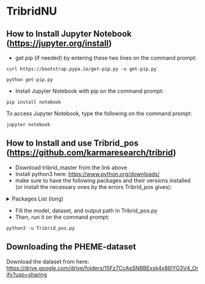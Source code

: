 # TribridNU

## How to Install Jupyter Notebook (https://jupyter.org/install)
- get pip (if needed) by entering these two lines on the command prompt:
```
curl https://bootstrap.pypa.io/get-pip.py -o get-pip.py
```
```
python get-pip.py
```
- Install Jupyter Notebook with pip on the command prompt:
```
pip install notebook
```
To access Jupyter Notebook, type the following on the command prompt:
```
jupyter notebook
```

## How to Install and use Tribrid_pos (https://github.com/karmaresearch/tribrid)
- Download tribrid_master from the link above
- Install python3 here: https://www.python.org/downloads/
- make sure to have the following packages and their versions installed (or install the necessary ones by the errors Tribrid_pos gives):
<details><summary>Packages List (long)</summary>
<p>
argon2-cffi                       21.3.0
  
argon2-cffi-bindings              21.2.0
  
asttokens                         2.0.5
  
attrs                             21.4.0
  
backcall                          0.2.0
  
beautifulsoup4                    4.11.1
  
bleach                            5.0.0
  
blis                              0.7.7
  
boto3                             1.24.5
  
botocore                          1.27.5
  
catalogue                         2.0.7
  
certifi                           2022.5.18.1
  
cffi                              1.15.0
  
charset-normalizer                2.0.12
  
click                             8.1.3
  
colorama                          0.4.4
  
cuda-python                       11.7.0
  
cymem                             2.0.6
  
Cython                            0.29.30
  
debugpy                           1.6.0
  
decorator                         5.1.1
  
defusedxml                        0.7.1
  
en-core-web-sm                    3.3.0
  
entrypoints                       0.4
  
executing                         0.8.3
  
fastjsonschema                    2.15.3
  
filelock                          3.7.1
  
huggingface-hub                   0.7.0
  
idna                              3.3
  
ipykernel                         6.15.0
  
ipython                           8.4.0
  
ipython-genutils                  0.2.0
  
jedi                              0.18.1
  
Jinja2                            3.1.2
  
jmespath                          1.0.0
  
joblib                            1.1.0
  
jsonschema                        4.6.0
  
jupyter-client                    7.3.4
  
jupyter-contrib-core              0.3.3
  
jupyter-contrib-nbextensions      0.5.1
  
jupyter-core                      4.10.0
  
jupyter-highlight-selected-word   0.2.0
  
jupyter-latex-envs                1.4.6
  
jupyter-nbextensions-configurator 0.4.1
  
jupyterlab-pygments               0.2.2
  
langcodes                         3.3.0
  
lxml                              4.9.0
  
MarkupSafe                        2.1.1
  
matplotlib-inline                 0.1.3
  
mistune                           0.8.4
  
murmurhash                        1.0.7
  
nbclient                          0.6.4
  
nbconvert                         6.5.0
  
nbformat                          5.4.0
  
nest-asyncio                      1.5.5
  
notebook                          6.4.12
  
numpy                             1.22.4
  
packaging                         21.3
  
pandas                            1.4.2
  
pandocfilters                     1.5.0
  
parso                             0.8.3
  
pathy                             0.6.1
  
pickleshare                       0.7.5
  
Pillow                            9.1.1
  
preshed                           3.0.6
  
prometheus-client                 0.14.1
  
prompt-toolkit                    3.0.29
  
psutil                            5.9.1
  
pure-eval                         0.2.2
  
pycparser                         2.21
  
pydantic                          1.8.2
  
Pygments                          2.12.0
  
pyparsing                         3.0.9
  
pyrsistent                        0.18.1
  
python-dateutil                   2.8.2
  
pytorch-pretrained-bert           0.6.2
  
pytz                              2022.1
  
pywin32                           304
  
pywinpty                          2.0.5
  
PyYAML                            6.0
  
pyzmq                             23.1.0
  
regex                             2022.6.2
  
requests                          2.28.0
  
s3transfer                        0.6.0
  
scikit-learn                      1.1.1
  
scipy                             1.8.1
  
Send2Trash                        1.8.0
  
six                               1.16.0
  
sklearn                           0.0
  
smart-open                        5.2.1
  
soupsieve                         2.3.2.post1
  
spacy                             3.3.1
  
spacy-legacy                      3.0.9
  
spacy-loggers                     1.0.2
  
srsly                             2.4.3
  
stack-data                        0.3.0
  
terminado                         0.15.0
  
thinc                             8.0.17
  
threadpoolctl                     3.1.0
  
tinycss2                          1.1.1
  
tokenizers                        0.12.1
  
torch                             1.11.0+cu115
  
torchaudio                        0.11.0+cu113
  
torchvision                       0.12.0+cu113
  
tornado                           6.1
  
tqdm                              4.64.0
  
traitlets                         5.3.0
  
transformers                      4.19.3
  
typer                             0.4.1
  
typing_extensions                 4.2.0
  
urllib3                           1.26.9
  
wasabi                            0.9.1
  
wcwidth                           0.2.5
  
webencodings                      0.5.1
  
</p>
</details>

- Fill the model, dataset, and output path in Tribrid_pos.py
- Then, run it on the command prompt:
```
python3 -u Tribrid_pos.py
```
## Downloading the PHEME-dataset
Download the dataset from here: https://drive.google.com/drive/folders/15Fz7CcAsSNBBExsk4x86lYG3V4_Orifv?usp=sharing
